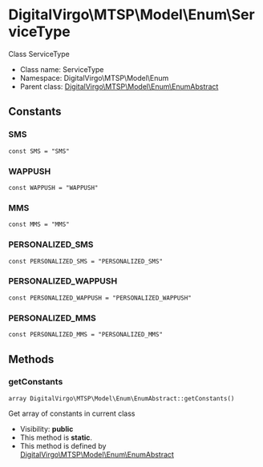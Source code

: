 DigitalVirgo\MTSP\Model\Enum\ServiceType
===============

Class ServiceType




* Class name: ServiceType
* Namespace: DigitalVirgo\MTSP\Model\Enum
* Parent class: [DigitalVirgo\MTSP\Model\Enum\EnumAbstract](DigitalVirgo-MTSP-Model-Enum-EnumAbstract.md)



Constants
----------


### SMS

    const SMS = "SMS"





### WAPPUSH

    const WAPPUSH = "WAPPUSH"





### MMS

    const MMS = "MMS"





### PERSONALIZED_SMS

    const PERSONALIZED_SMS = "PERSONALIZED_SMS"





### PERSONALIZED_WAPPUSH

    const PERSONALIZED_WAPPUSH = "PERSONALIZED_WAPPUSH"





### PERSONALIZED_MMS

    const PERSONALIZED_MMS = "PERSONALIZED_MMS"







Methods
-------


### getConstants

    array DigitalVirgo\MTSP\Model\Enum\EnumAbstract::getConstants()

Get array of constants in current class



* Visibility: **public**
* This method is **static**.
* This method is defined by [DigitalVirgo\MTSP\Model\Enum\EnumAbstract](DigitalVirgo-MTSP-Model-Enum-EnumAbstract.md)



